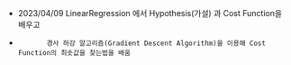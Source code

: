 * 2023/04/09 LinearRegression 에서 Hypothesis(가설) 과 Cost Function을 배우고
*            경사 하강 알고리즘(Gradient Descent Algorithm)을 이용해 Cost Function의 최솟값을 찾는법을 배움
